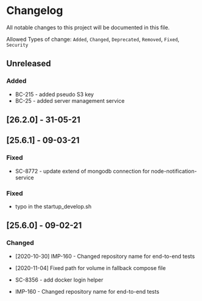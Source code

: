 # Changelog

All notable changes to this project will be documented in this file.


Allowed Types of change: `Added`, `Changed`, `Deprecated`, `Removed`, `Fixed`, `Security`

## Unreleased 

### Added

- BC-215 - added pseudo S3 key
- BC-25  - added server management service

## [26.2.0] - 31-05-21

## [25.6.1] - 09-03-21

### Fixed

- SC-8772 - update extend of mongodb connection for node-notification-service


### Fixed
- typo in the startup_develop.sh

## [25.6.0] - 09-02-21

### Changed
- [2020-10-30] IMP-160 - Changed repository name for end-to-end tests
- [2020-11-04] Fixed path for volume in fallback compose file

- SC-8356 - add docker login helper
- IMP-160 - Changed repository name for end-to-end tests
